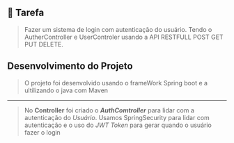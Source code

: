 ## 📌 Tarefa

> Fazer um sistema de login com autenticação do usuário. Tendo o AutherController e UserControler usando a API RESTFULL POST GET PUT DELETE. 


## Desenvolvimento do Projeto
> O projeto foi desenvolvido usando o frameWork Spring boot e a ultilizando o java com Maven
---
> No <strong>Controller</strong>
foi criado o <strong><em>AuthComtroller</em></strong> para lidar com a   autenticação do <em>Usuário</em>.
Usamos SpringSecurity para lidar com autenticação e o uso do <em>JWT Token
</em> para gerar quando o usuário fazer o login 